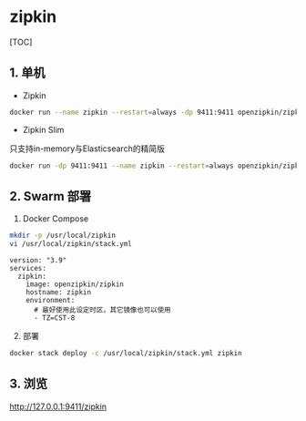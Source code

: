 # zipkin

[TOC]

## 1. 单机

- Zipkin

```sh
docker run --name zipkin --restart=always -dp 9411:9411 openzipkin/zipkin
```

- Zipkin Slim

只支持in-memory与Elasticsearch的精简版

```sh
docker run -dp 9411:9411 --name zipkin --restart=always openzipkin/zipkin-slim
```

## 2. Swarm 部署

1. Docker Compose

```sh
mkdir -p /usr/local/zipkin
vi /usr/local/zipkin/stack.yml
```

```yml{.line-numbers}
version: "3.9"
services:
  zipkin:
    image: openzipkin/zipkin
    hostname: zipkin
    environment:
      # 最好使用此设定时区，其它镜像也可以使用
      - TZ=CST-8
```

2. 部署

```sh
docker stack deploy -c /usr/local/zipkin/stack.yml zipkin
```


## 3. 浏览

<http://127.0.0.1:9411/zipkin>